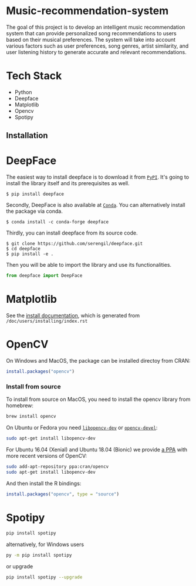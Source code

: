 
# Music-recommendation-system

The goal of this project is to develop an intelligent music recommendation system that can provide personalized song recommendations to users based on their musical preferences. The system will take into account various factors such as user preferences, song genres, artist similarity, and user listening history to generate accurate and relevant recommendations.

# Tech Stack

* Python 
* Deepface
* Matplotlib
* Opencv
* Spotipy

## Installation

# DeepFace
The easiest way to install deepface is to download it from [`PyPI`](https://pypi.org/project/deepface/). It's going to install the library itself and its prerequisites as well.

```shell
$ pip install deepface
```

Secondly, DeepFace is also available at [`Conda`](https://anaconda.org/conda-forge/deepface). You can alternatively install the package via conda.

```shell
$ conda install -c conda-forge deepface
```

Thirdly, you can install deepface from its source code.

```shell
$ git clone https://github.com/serengil/deepface.git
$ cd deepface
$ pip install -e .
```

Then you will be able to import the library and use its functionalities.

```python
from deepface import DeepFace
```

# Matplotlib


See the [install
documentation](https://matplotlib.org/stable/users/installing/index.html),
which is generated from `/doc/users/installing/index.rst`

# OpenCV

On Windows and MacOS, the package can be installed directoy from CRAN:

```r
install.packages("opencv")
```

### Install from source

To install from source on MacOS, you need to install the opencv library from homebrew:

```sh
brew install opencv
```

On Ubuntu or Fedora you need [`libopencv-dev`](https://packages.debian.org/testing/libopencv-dev) or [`opencv-devel`](https://src.fedoraproject.org/rpms/opencv):

```sh
sudo apt-get install libopencv-dev
```

For Ubuntu 16.04 (Xenial) and Ubuntu 18.04 (Bionic) we provide [a PPA](https://launchpad.net/~cran/+archive/ubuntu/opencv) with more recent versions of OpenCV:

```sh
sudo add-apt-repository ppa:cran/opencv
sudo apt-get install libopencv-dev
```

And then install the R bindings:

```r
install.packages("opencv", type = "source")
```
# Spotipy

```bash
pip install spotipy
```

alternatively, for Windows users 

```bash
py -m pip install spotipy
```

or upgrade

```bash
pip install spotipy --upgrade
```
